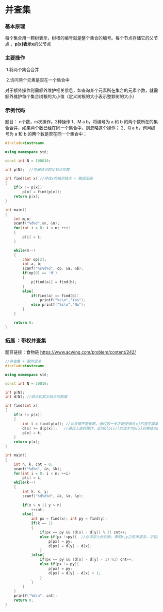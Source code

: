 # 并查集

### 基本原理

​		每个集合用一颗树表示，树根的编号就是整个集合的编号。每个节点存储它的父节点 ，**p[x]**表示**x**的父节点		  

### 主要操作

​		1.将两个集合合并

​		2.询问两个元素是否在一个集合中

对于额外操作则需额外维护相关信息，如查询某个元素所在集合的元素个数，就需额外维护每个集合树根的大小值（定义树根的大小表示整颗树的大小）

### 示例代码

题目： n个数，m次操作，2种操作
    1、M a b，将编号为 a 和 b 的两个数所在的集合合并，如果两个数已经在同一个集合中，则忽略这个操作；
	2、Q a b，询问编号为 a 和 b 的两个数是否在同一个集合中；

```C++
#include<iostream>

using namespace std;

const int N = 100010;

int p[N];  //存储结点的父节点位置

int find(int x) //寻找x的祖宗结点 + 路径压缩
{
    if(x != p[x])
        p[x] = find(p[x]);
    return p[x];
}

int main()
{
    int m,n;
    scanf("%d%d",&n, &m);
    for(int i = 0; i < n; ++i)
    {
        p[i] = i;
    }

    while(m--)
    {
        char op[2];
        int a, b;
        scanf("%s%d%d", op, &a, &b);
        if(op[0] == 'M')
        {
            p[find(a)] = find(b);       
        }
        else{
            if(find(a) == find(b))
                printf("%s\n","Yes");
            else printf("%s\n","No");
        }
    }

    return 0;
}
```

### 拓展 ：带权并查集 

题目链接：食物链 https://www.acwing.com/problem/content/242/

```C++
//并查集 + 额外信息
#include<iostream>

using namespace std;

const int N = 50010;

int p[N];
int d[N]; //结点到其父结点的距离

int find(int x)
{
    if(x != p[x])
    {
        int t = find(p[x]); //此步骤不能省略，通过这一步才能使得d[x]的值完成累加操作
        d[x] += d[p[x]];   //通过上面的操作，此时d[p[x]]的值才为p[x]到根结点的值
        p[x] = t;
    }
    return p[x];
}

int main()
{
    int n, k, cnt = 0;
    scanf("%d%d", &n, &k);
    for(int i = 0; i < n; ++i)
        p[i] = i;
    while(k--)
    {
        int k, x, y;
        scanf("%d%d%d", &k, &x, &y);
        
        if(x > n || y > n)
            ++cnt;
        else{
            int px = find(x); int py = find(y);
            if(k == 1)
            {
                if(px == py && (d[x] - d[y]) % 3) cnt++;
                else if(px !=py){  //必须加上此判断，表明x,y之前未提及，才能将其合并。
                    p[px] = py;
                    d[px] = d[y] - d[x];
                }
            }else{
                if(px == py && (d[x] - d[y] - 1) %3) cnt++;
                else if(px != py){
                    p[px] = py;
                    d[px] = d[y] - d[x] + 1; 
                }
            }
        }
    }
    printf("%d\n", cnt);
    return 0;
}
```


